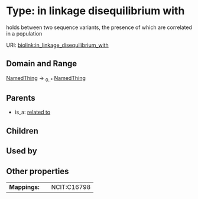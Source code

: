 
# Type: in linkage disequilibrium with


holds between two sequence variants, the presence of which are correlated in a population

URI: [biolink:in_linkage_disequilibrium_with](https://w3id.org/biolink/vocab/in_linkage_disequilibrium_with)


## Domain and Range

[NamedThing](NamedThing.md) ->  <sub>0..*</sub> [NamedThing](NamedThing.md)

## Parents

 *  is_a: [related to](related_to.md)

## Children


## Used by


## Other properties

|  |  |  |
| --- | --- | --- |
| **Mappings:** | | NCIT:C16798 |

